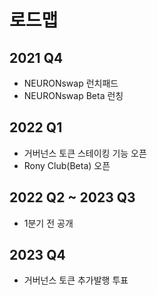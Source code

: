 # 로드맵

## 2021 Q4

* NEURONswap 런치패드
* NEURONswap Beta 런칭

## 2022 Q1

* 거버넌스 토큰 스테이킹 기능 오픈
* Rony Club(Beta) 오픈

## 2022 Q2 \~ 2023 Q3

* 1분기 전 공개

## 2023 Q4

* 거버넌스 토큰 추가발행 투표
